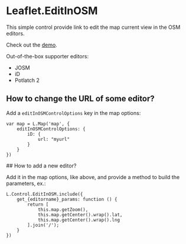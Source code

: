 # Leaflet.EditInOSM

This simple control provide link to edit the map current view in the OSM editors.

Check out the [demo](http://yohanboniface.github.com/Leaflet.EditInOSM/).

Out-of-the-box supporter editors:
- JOSM
- iD
- Potlatch 2

## How to change the URL of some editor?

Add a `editInOSMControlOptions` key in the map options:

```
var map = L.Map('map', {
    editInOSMControlOptions: {
        iD: {
            url: "myurl"
        }
    }
})
```

## How to add a new editor?

Add it in the map options, like above, and provide a method to build the parameters, ex.:

```
L.Control.EditInOSM.include({
    get_{editorname}_params: function () {
        return [
            this.map.getZoom(),
            this.map.getCenter().wrap().lat,
            this.map.getCenter().wrap().lng
        ].join('/');
    }
})
```